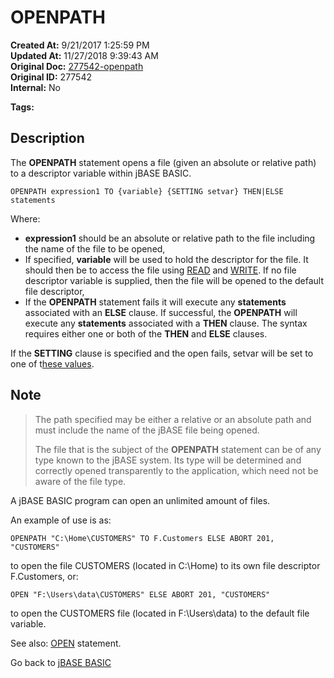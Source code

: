 # OPENPATH

**Created At:** 9/21/2017 1:25:59 PM  
**Updated At:** 11/27/2018 9:39:43 AM  
**Original Doc:** [277542-openpath](https://docs.jbase.com/36868-jbase-basic/277542-openpath)  
**Original ID:** 277542  
**Internal:** No  

**Tags:**
<badge text='record handling' vertical='middle' />
<badge text='file handling' vertical='middle' />

## Description

The **OPENPATH** statement opens a file (given an absolute or relative path) to a descriptor variable within jBASE BASIC.

```
OPENPATH expression1 TO {variable} {SETTING setvar} THEN|ELSE statements
```

Where:

- **expression1** should be an absolute or relative path to the file including the name of the file to be opened,
- If specified, **variable** will be used to hold the descriptor for the file. It should then be to access the file using [READ](./../read) and [WRITE](./../write). If no file descriptor variable is supplied, then the file will be opened to the default file descriptor,
- If the **OPENPATH** statement fails it will execute any **statements** associated with an **ELSE** clause. If successful, the **OPENPATH** will execute any **statements** associated with a **THEN** clause. The syntax requires either one or both of the **THEN** and **ELSE** clauses.

If the **SETTING** clause is specified and the open fails, setvar will be set to one of t[hese values](./../incremental-file-errors).

## Note

> The path specified may be either a relative or an absolute path and must include the name of the jBASE file being opened.
>
> The file that is the subject of the **OPENPATH** statement can be of any type known to the jBASE system. Its type will be determined and correctly opened transparently to the application, which need not be aware of the file type.

A jBASE BASIC program can open an unlimited amount of files.

An example of use is as:

```
OPENPATH "C:\Home\CUSTOMERS" TO F.Customers ELSE ABORT 201, "CUSTOMERS"
```

to open the file CUSTOMERS (located in C:\Home) to its own file descriptor F.Customers, or:

```
OPEN "F:\Users\data\CUSTOMERS" ELSE ABORT 201, "CUSTOMERS"
```

to open the CUSTOMERS file (located in F:\Users\data) to the default file variable.

See also: [OPEN](./../open) statement.

Go back to [jBASE BASIC](./../README.md)
